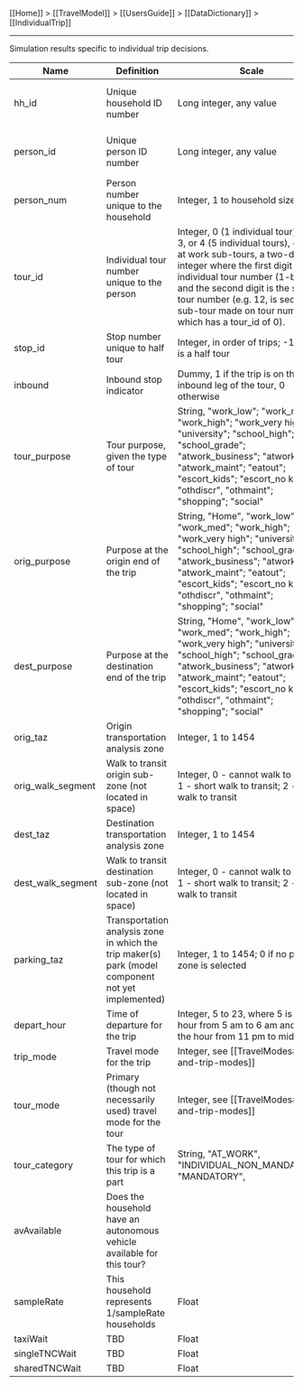 [[Home]] > [[TravelModel]] > [[UsersGuide]] > [[DataDictionary]] > [[IndividualTrip]]

---

Simulation results specific to individual trip decisions.

| Name | Definition | Scale | Join with &hellip; |
|---|---|---|---|
| hh_id | Unique household ID number | Long integer, any value | All model files, [synthetic population household file](PopSynHousehold) |
| person_id | Unique person ID number | Long integer, any value | [Synthetic population person file](PopSynPerson), [[Person]] |
| person_num | Person number unique to the household | Integer, 1 to household size | [[Person]] |
| tour_id | Individual tour number unique to the person | Integer, 0 (1 individual tour), 1, 2, 3, or 4 (5 individual tours), or, for at work sub-tours, a two-digit integer where the first digit is the individual tour number (1-based) and the second digit is the sub-tour number (e.g. 12, is second sub-tour made on tour number 1, which has a tour_id of 0). | [[IndividualTour]] |
| stop_id | Stop number unique to half tour | Integer, in order of trips; -1 if this is a half tour |   |
| inbound | Inbound stop indicator | Dummy, 1 if the trip is on the inbound leg of the tour, 0 otherwise |   |
| tour_purpose | Tour purpose, given the type of tour | String, "work_low"; "work_med"; "work_high"; "work_very high"; "university"; "school_high"; "school_grade"; "atwork_business"; "atwork_eat"; "atwork_maint"; "eatout"; "escort_kids"; "escort_no kids"; "othdiscr", "othmaint"; "shopping"; "social" |   |
| orig_purpose | Purpose at the origin end of the trip | String, "Home", "work_low"; "work_med"; "work_high"; "work_very high"; "university"; "school_high"; "school_grade"; "atwork_business"; "atwork_eat"; "atwork_maint"; "eatout"; "escort_kids"; "escort_no kids"; "othdiscr", "othmaint"; "shopping"; "social" |   |
| dest_purpose | Purpose at the destination end of the trip | String, "Home", "work_low"; "work_med"; "work_high"; "work_very high"; "university"; "school_high"; "school_grade"; "atwork_business"; "atwork_eat"; "atwork_maint"; "eatout"; "escort_kids"; "escort_no kids"; "othdiscr", "othmaint"; "shopping"; "social" |   |
| orig_taz | Origin transportation analysis zone | Integer, 1 to 1454 | [Shape file](http://mtc.maps.arcgis.com/home/item.html?id=b85ba4d43f9843128d3542260d9a2f1f#visualize) |
| orig_walk_segment | Walk to transit origin sub-zone (not located in space) | Integer, 0 - cannot walk to transit; 1 - short walk to transit; 2 - long walk to transit |   |
| dest_taz | Destination transportation analysis zone | Integer, 1 to 1454 | [Shape file](http://mtc.maps.arcgis.com/home/item.html?id=b85ba4d43f9843128d3542260d9a2f1f#visualize) |
| dest_walk_segment | Walk to transit destination sub-zone (not located in space) | Integer, 0 - cannot walk to transit; 1 - short walk to transit; 2 - long walk to transit |   |
| parking_taz | Transportation analysis zone in which the trip maker(s) park (model component not yet implemented) | Integer, 1 to 1454; 0 if no parking zone is selected |   |
| depart_hour | Time of departure for the trip | Integer, 5 to 23, where 5 is the hour from 5 am to 6 am and 23 is the hour from 11 pm to midnight |   |
| trip_mode | Travel mode for the trip | Integer, see [[TravelModes#tour-and-trip-modes]] |   |
| tour_mode | Primary (though not necessarily used) travel mode for the tour | Integer, see [[TravelModes#tour-and-trip-modes]] |   |
| tour_category | The type of tour for which this trip is a part | String, "AT_WORK", "INDIVIDUAL_NON_MANDATORY", "MANDATORY", |   |
| avAvailable | Does the household have an autonomous vehicle available for this tour? | |
| sampleRate | This household represents 1/sampleRate households | Float | 
| taxiWait | TBD | Float |
| singleTNCWait | TBD | Float |
| sharedTNCWait | TBD | Float |
